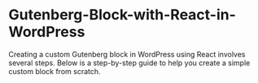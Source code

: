 # Gutenberg-Block-with-React-in-WordPress
Creating a custom Gutenberg block in WordPress using React involves several steps. Below is a step-by-step guide to help you create a simple custom block from scratch.
